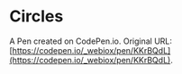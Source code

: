# Circles

A Pen created on CodePen.io. Original URL: [https://codepen.io/_webiox/pen/KKrBQdL](https://codepen.io/_webiox/pen/KKrBQdL).

